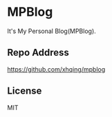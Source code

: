 # MPBlog
It's My Personal Blog(MPBlog).

## Repo Address
https://github.com/xhqing/mpblog

## License
MIT
